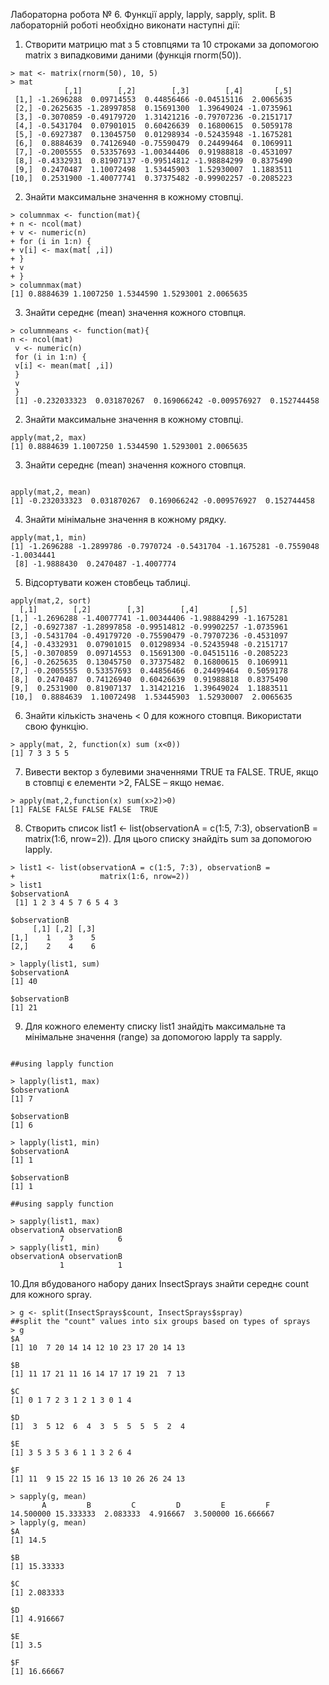 Лабораторна робота № 6. Функції apply, lapply, sapply, split.
В лабораторній роботі необхідно виконати наступні дії:

1. Створити матрицю mat з 5 стовпцями та 10 строками за допомогою
matrix з випадковими даними (функція rnorm(50)).
```{r}
> mat <- matrix(rnorm(50), 10, 5)
> mat
            [,1]        [,2]        [,3]        [,4]       [,5]
 [1,] -1.2696288  0.09714553  0.44856466 -0.04515116  2.0065635
 [2,] -0.2625635 -1.28997858  0.15691300  1.39649024 -1.0735961
 [3,] -0.3070859 -0.49179720  1.31421216 -0.79707236 -0.2151717
 [4,] -0.5431704  0.07901015  0.60426639  0.16800615  0.5059178
 [5,] -0.6927387  0.13045750  0.01298934 -0.52435948 -1.1675281
 [6,]  0.8884639  0.74126940 -0.75590479  0.24499464  0.1069911
 [7,] -0.2005555  0.53357693 -1.00344406  0.91988818 -0.4531097
 [8,] -0.4332931  0.81907137 -0.99514812 -1.98884299  0.8375490
 [9,]  0.2470487  1.10072498  1.53445903  1.52930007  1.1883511
[10,]  0.2531900 -1.40077741  0.37375482 -0.99902257 -0.2085223
```
2. Знайти максимальне значення в кожному стовпці.
```{r}
> columnmax <- function(mat){
+ n <- ncol(mat)
+ v <- numeric(n)
+ for (i in 1:n) {
+ v[i] <- max(mat[ ,i])
+ }
+ v
+ }
> columnmax(mat)
[1] 0.8884639 1.1007250 1.5344590 1.5293001 2.0065635
```
3. Знайти середнє (mean) значення кожного стовпця.
```{r}
> columnmeans <- function(mat){
n <- ncol(mat)
 v <- numeric(n)
 for (i in 1:n) {
 v[i] <- mean(mat[ ,i])
 }
 v
 }
 [1] -0.232033323  0.031870267  0.169066242 -0.009576927  0.152744458
 ```

2. Знайти максимальне значення в кожному стовпці.
```{r}
apply(mat,2, max)
[1] 0.8884639 1.1007250 1.5344590 1.5293001 2.0065635
```
3. Знайти середнє (mean) значення кожного стовпця.
```{r}

apply(mat,2, mean)
[1] -0.232033323  0.031870267  0.169066242 -0.009576927  0.152744458
```
4. Знайти мінімальне значення в кожному рядку.
```{r}
apply(mat,1, min)
[1] -1.2696288 -1.2899786 -0.7970724 -0.5431704 -1.1675281 -0.7559048 -1.0034441
 [8] -1.9888430  0.2470487 -1.4007774
 ```
 5. Відсортувати кожен стовбець таблиці.
 ```{r}
 apply(mat,2, sort)
   [,1]        [,2]        [,3]        [,4]       [,5]
 [1,] -1.2696288 -1.40077741 -1.00344406 -1.98884299 -1.1675281
 [2,] -0.6927387 -1.28997858 -0.99514812 -0.99902257 -1.0735961
 [3,] -0.5431704 -0.49179720 -0.75590479 -0.79707236 -0.4531097
 [4,] -0.4332931  0.07901015  0.01298934 -0.52435948 -0.2151717
 [5,] -0.3070859  0.09714553  0.15691300 -0.04515116 -0.2085223
 [6,] -0.2625635  0.13045750  0.37375482  0.16800615  0.1069911
 [7,] -0.2005555  0.53357693  0.44856466  0.24499464  0.5059178
 [8,]  0.2470487  0.74126940  0.60426639  0.91988818  0.8375490
 [9,]  0.2531900  0.81907137  1.31421216  1.39649024  1.1883511
[10,]  0.8884639  1.10072498  1.53445903  1.52930007  2.0065635
 ```
 
 6. Знайти кількість значень < 0 для кожного стовпця. Використати свою
функцію.
```{r}
> apply(mat, 2, function(x) sum (x<0))
[1] 7 3 3 5 5
```
7. Вивести вектор з булевими значеннями TRUE та FALSE. TRUE, якщо в
стовпці є елементи >2, FALSE – якщо немає.
```{r}
> apply(mat,2,function(x) sum(x>2)>0)
[1] FALSE FALSE FALSE FALSE  TRUE
```

 8. Створить список list1 <- list(observationA = c(1:5, 7:3), observationB =
matrix(1:6, nrow=2)). Для цього списку знайдіть sum за допомогою lapply.
```{r}
> list1 <- list(observationA = c(1:5, 7:3), observationB =
+                   matrix(1:6, nrow=2))
> list1
$observationA
 [1] 1 2 3 4 5 7 6 5 4 3

$observationB
     [,1] [,2] [,3]
[1,]    1    3    5
[2,]    2    4    6

> lapply(list1, sum)
$observationA
[1] 40

$observationB
[1] 21
```
9. Для кожного елементу списку list1 знайдіть максимальне та мінімальне
значення (range) за допомогою lapply та sapply.
```{r}

##using lapply function            

> lapply(list1, max)
$observationA
[1] 7

$observationB
[1] 6

> lapply(list1, min)
$observationA
[1] 1

$observationB
[1] 1

##using sapply function 

> sapply(list1, max)
observationA observationB 
           7            6 
> sapply(list1, min)
observationA observationB 
           1            1
```

10.Для вбудованого набору даних InsectSprays знайти середнє count для
кожного spray.
 ```{r}
> g <- split(InsectSprays$count, InsectSprays$spray)
##split the "count" values into six groups based on types of sprays
> g
$A
 [1] 10  7 20 14 14 12 10 23 17 20 14 13

$B
 [1] 11 17 21 11 16 14 17 17 19 21  7 13

$C
 [1] 0 1 7 2 3 1 2 1 3 0 1 4

$D
 [1]  3  5 12  6  4  3  5  5  5  5  2  4

$E
 [1] 3 5 3 5 3 6 1 1 3 2 6 4

$F
 [1] 11  9 15 22 15 16 13 10 26 26 24 13

> sapply(g, mean)
        A         B         C         D         E         F 
14.500000 15.333333  2.083333  4.916667  3.500000 16.666667 
> lapply(g, mean)
$A
[1] 14.5

$B
[1] 15.33333

$C
[1] 2.083333

$D
[1] 4.916667

$E
[1] 3.5

$F
[1] 16.66667
